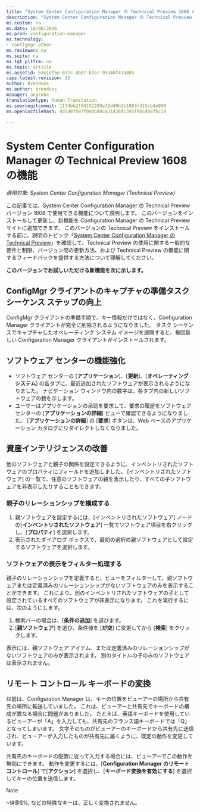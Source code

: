 ```yaml
---
title: "System Center Configuration Manager の Technical Preview 1608 の機能"
description: "System Center Configuration Manager の Technical Preview バージョン 1608 で使用できる機能について説明します。"
ms.custom: na
ms.date: 10/06/2016
ms.prod: configuration-manager
ms.technology:
- configmgr-other
ms.reviewer: na
ms.suite: na
ms.tgt_pltfrm: na
ms.topic: article
ms.assetid: 63e1df5e-637c-4b07-b7ec-95340f43a805
caps.latest.revision: 15
author: Brenduns
ms.author: brenduns
manager: angrobe
translationtype: Human Translation
ms.sourcegitcommit: 1134bb2f04152288e72d40b1b1083f415cb4e900
ms.openlocfilehash: 4d548f097f0d0b80ca314384c345f9bcd08fbc14

---
```

# <a name="capabilities-in-technical-preview-1608-for-system-center-configuration-manager"></a>System Center Configuration Manager の Technical Preview 1608 の機能

*適用対象: System Center Configuration Manager (Technical Preview)*

この記事では、System Center Configuration Manager の Technical Preview バージョン 1608 で使用できる機能について説明します。 このバージョンをインストールして更新し、新機能を Configuration Manager の Technical Preview サイトに追加できます。      このバージョンの Technical Preview をインストールする前に、説明のトピック「[System Center Configuration Manager の Technical Preview](../../core/get-started/technical-preview.md)」を確認して、Technical Preview の使用に関する一般的な要件と制限、バージョン間の更新方法、および Technical Preview の機能に関するフィードバックを提供する方法について理解してください。    


**このバージョンでお試しいただける新機能を次に示します。**  




##  <a name="improvements-to-the-prepare-configmgr-client-for-capture-task-sequence-step"></a>ConfigMgr クライアントのキャプチャの準備タスク シーケンス ステップの向上  
ConfigMgr クライアントの準備手順で、キー情報だけではなく、Configuration Manager クライアントが完全に削除されるようになりました。 タスク シーケンスでキャプチャしたオペレーティング システム イメージを展開すると、毎回新しい Configuration Manager クライアントがインストールされます。  


## <a name="improvements-to-software-center"></a>ソフトウェア センターの機能強化
* ソフトウェア センターの [**アプリケーション**]、[**更新**]、[**オペレーティング システム**] の各タブに、最近追加されたソフトウェアが表示されるようになりました。 ナビゲーション ウィンドウ内の数字は、各タブ内の新しいソフトウェアの数を示します。
* ユーザーはアプリケーションの承認を要求して、要求の履歴をソフトウェア センターの [**アプリケーションの詳細**] ビューで確認できるようになりました。 [**アプリケーションの詳細**] の [**要求**] ボタンは、Web ベースのアプリケーション カタログにリダイレクトしなくなりました。

## <a name="improvements-to-asset-intelligence"></a>資産インテリジェンスの改善
他のソフトウェアと親子の関係を設定できるように、インベントリされたソフトウェアのプロパティにフィールドを追加しました。 [インベントリされたソフトウェア] の一覧で、任意のソフトウェアの親を表示したり、すべての子ソフトウェアを非表示したりすることもできます。

### <a name="configure-a-parent-to-child-relationship"></a>親子のリレーションシップを構成する
  1. 親ソフトウェアを設定するには、[インベントリされたソフトウェア] ノードの[**インベントリされたソフトウェア**] 一覧でソフトウェア項目を右クリックし、[**プロパティ**] を選択します。
  2. 表示されたダイアログ ボックスで、最初の選択の親ソフトウェアとして設定するソフトウェアを選択します。

### <a name="filter-the-software-display"></a>ソフトウェアの表示をフィルター処理する
親子のリレーションシップを定義すると、ビューをフィルターして、親ソフトウェアまたは定義済みのリレーションシップがないソフトウェアのみを表示することができます。 これにより、別のインベントリされたソフトウェアの子として設定されているすべてのソフトウェアが非表示になります。 これを実行するには、次のようにします。
   1.   検索バーの場合は、[**条件の追加**] を選びます。
   2. [**親ソフトウェア**] を選び、条件値を [**が空**] に変更してから [**検索**] をクリックします。

表示には、親ソフトウェア アイテム、または定義済みのリレーションシップがないソフトウェアのみが表示されます。 別のタイトルの子のみのソフトウェアは表示されません。

## <a name="remote-control-keyboard-translation"></a>リモート コントロール キーボードの変換
以前は、Configuration Manager は、キーの位置をビューアーの場所から共有先の場所に転送していました。 これは、ビューアーと共有先でキーボードの構成が異なる場合に問題がありました。 たとえば、英語キーボードを使用しているビューアーが「A」を入力しても、共有先のフランス語キーボードでは「Q」となってしまいます。 文字そのものがビューアーのキーボードから共有先に送信され、ビューアーが入力したものが共有先に届くように、既定の動作を変更しています。

共有先のキーボードの配置に従って入力する場合には、ビューアーでこの動作を無効にできます。 動作を変更するには、[**Configuration Manager のリモート コントロール**] で[**アクション**] を選択し、[**キーボード変換を有効にする**] を選択してキーの位置を送信します。

> [!NOTE]
>
> ~!#@$%, などの特殊なキーは、正しく変換されません。



<!--HONumber=Nov16_HO1-->


